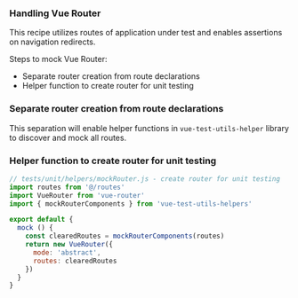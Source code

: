 ### Handling Vue Router
This recipe utilizes routes of application under test and enables assertions on navigation redirects. 

Steps to mock Vue Router:
* Separate router creation from route declarations
* Helper function to create router for unit testing

### Separate router creation from route declarations
This separation will enable helper functions in `vue-test-utils-helper` library to discover and mock all routes.  

### Helper function to create router for unit testing

```javascript
// tests/unit/helpers/mockRouter.js - create router for unit testing
import routes from '@/routes'
import VueRouter from 'vue-router'
import { mockRouterComponents } from 'vue-test-utils-helpers'

export default {
  mock () {
    const clearedRoutes = mockRouterComponents(routes)
    return new VueRouter({
      mode: 'abstract',
      routes: clearedRoutes
    })
  }
}
```
